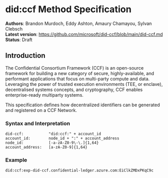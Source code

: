 # did:ccf Method Specification

**Authors**: Brandon Murdoch, Eddy Ashton, Amaury Chamayou, Sylvan Clebsch  
**Latest version**: https://github.com/microsoft/did-ccf/blob/main/did-ccf.md  
**Status**: Draft  

## Introduction

The Confidential Consortium Framework (CCF) is an open-source framework for building a new category of secure, highly-available, and performant applications that focus on multi-party compute and data.
Leveraging the power of trusted execution environments (TEE, or enclave), decentralised systems concepts, and cryptography, CCF enables enterprise-ready multiparty systems.

This specification defines how decentralized identifiers can be generated and registered on a CCF Network.

### Syntax and Interpretation

```
did-ccf:           "did:ccf:" + account_id 
account_id:        node_id + ":" + account_address
node_id:           [-a-zA-Z0-9\-\.]{1,64}
account_address:   [a-zA-Z0-9]{1,64}
```
### Example
```
did:ccf:exp-did-ccf.confidential-ledger.azure.com:EiClkZMDxPKqC9c
```